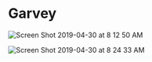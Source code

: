 # Garvey

![Screen Shot 2019-04-30 at 8 12 50 AM](https://user-images.githubusercontent.com/39802816/56961172-0d22fb80-6b21-11e9-91b5-18a6a4da487d.png)

![Screen Shot 2019-04-30 at 8 24 33 AM](https://user-images.githubusercontent.com/39802816/56961458-d26d9300-6b21-11e9-9a03-7c704cdd9d18.png)
